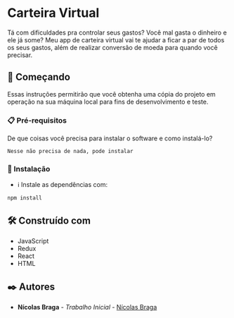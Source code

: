 # Carteira Virtual

Tá com dificuldades pra controlar seus gastos? Você mal gasta o dinheiro e ele já some? Meu app de carteira virtual vai te ajudar a ficar a par de todos os seus gastos, além de realizar conversão de moeda para quando você precisar.  

## 🚀 Começando

Essas instruções permitirão que você obtenha uma cópia do projeto em operação na sua máquina local para fins de desenvolvimento e teste.

### 📋 Pré-requisitos

De que coisas você precisa para instalar o software e como instalá-lo?

```
Nesse não precisa de nada, pode instalar
```

### 🔧 Instalação

- ℹ️ Instale as dependências com:

```
npm install
```

## 🛠️ Construído com

* JavaScript
* Redux
* React
* HTML

## ✒️ Autores

* **Nícolas Braga** - *Trabalho Inicial* - [Nícolas Braga](https://github.com/nicolasbraga1)
